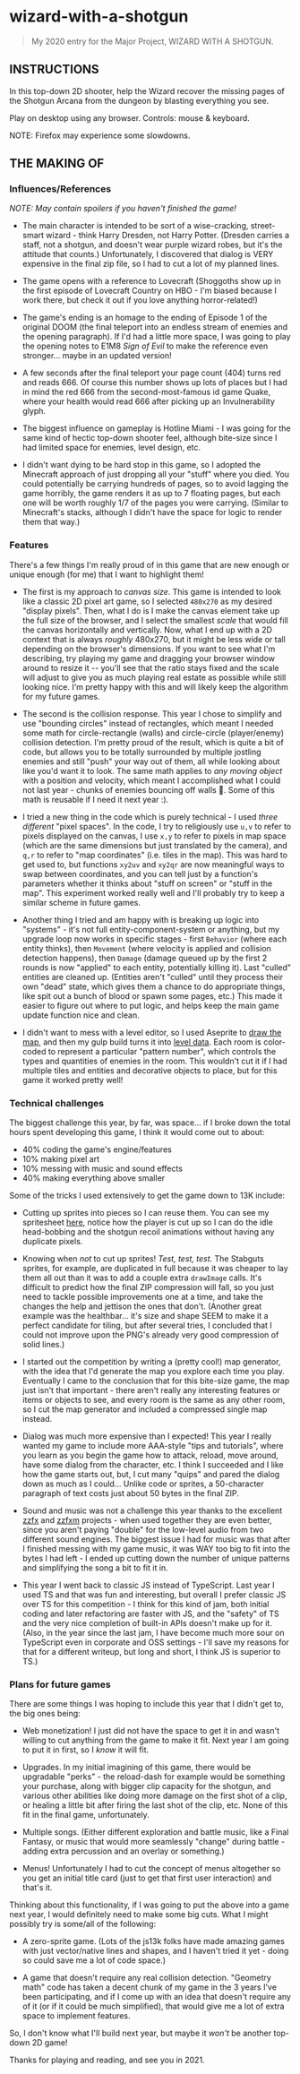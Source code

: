 # wizard-with-a-shotgun

> My 2020 entry for the Major Project, WIZARD WITH A SHOTGUN.

## INSTRUCTIONS

In this top-down 2D shooter, help the Wizard recover the missing pages of the Shotgun Arcana from the dungeon by blasting everything you see.

Play on desktop using any browser. Controls: mouse & keyboard.

NOTE: Firefox may experience some slowdowns.

## THE MAKING OF

### Influences/References

_NOTE: May contain spoilers if you haven't finished the game!_

- The main character is intended to be sort of a wise-cracking, street-smart wizard - think Harry Dresden, not Harry Potter. (Dresden carries a staff, not a shotgun, and doesn't wear purple wizard robes, but it's the attitude that counts.) Unfortunately, I discovered that dialog is VERY expensive in the final zip file, so I had to cut a lot of my planned lines.

- The game opens with a reference to Lovecraft (Shoggoths show up in the first episode of Lovecraft Country on HBO - I'm biased because I work there, but check it out if you love anything horror-related!)

- The game's ending is an homage to the ending of Episode 1 of the original DOOM (the final teleport into an endless stream of enemies and the opening paragraph). If I'd had a little more space, I was going to play the opening notes to E1M8 _Sign of Evil_ to make the reference even stronger... maybe in an updated version!

- A few seconds after the final teleport your page count (404) turns red and reads 666. Of course this number shows up lots of places but I had in mind the red 666 from the second-most-famous id game Quake, where your health would read 666 after picking up an Invulnerability glyph.

- The biggest influence on gameplay is Hotline Miami - I was going for the same kind of hectic top-down shooter feel, although bite-size since I had limited space for enemies, level design, etc.

- I didn't want dying to be hard stop in this game, so I adopted the Minecraft approach of just dropping all your "stuff" where you died. You could potentially be carrying hundreds of pages, so to avoid lagging the game horribly, the game renders it as up to 7 floating pages, but each one will be worth roughly 1/7 of the pages you were carrying. (Similar to Minecraft's stacks, although I didn't have the space for logic to render them that way.)

### Features

There's a few things I'm really proud of in this game that are new enough or unique enough (for me) that I want to highlight them!

 - The first is my approach to _canvas size_. This game is intended to look like a classic 2D pixel art game, so I selected `480x270` as my desired "display pixels". Then, what I do is I make the canvas element take up the full size of the browser, and I select the smallest _scale_ that would fill the canvas horizontally and vertically. Now, what I end up with a 2D context that is always _roughly_ 480x270, but it might be less wide or tall depending on the browser's dimensions. If you want to see what I'm describing, try playing my game and dragging your browser window around to resize it -- you'll see that the ratio stays fixed and the scale will adjust to give you as much playing real estate as possible while still looking nice. I'm pretty happy with this and will likely keep the algorithm for my future games.

 - The second is the collision response. This year I chose to simplify and use "bounding circles" instead of rectangles, which meant I needed some math for circle-rectangle (walls) and circle-circle (player/enemy) collision detection. I'm pretty proud of the result, which is quite a bit of code, but allows you to be totally surrounded by multiple jostling enemies and still "push" your way out of them, all while looking about like you'd want it to look. The same math applies to _any moving object_ with a position and velocity, which meant I accomplished what I could not last year - chunks of enemies bouncing off walls :tada:.  Some of this math is reusable if I need it next year :).

 - I tried a new thing in the code which is purely technical - I used _three different_ "pixel spaces". In the code, I try to religiously use `u,v` to refer to pixels displayed on the canvas, I use `x,y` to refer to pixels in map space (which are the same dimensions but just translated by the camera), and `q,r` to refer to "map coordinates" (i.e. tiles in the map). This was hard to get used to, but functions `xy2uv` and `xy2qr` are now meaningful ways to swap between coordinates, and you can tell just by a function's parameters whether it thinks about "stuff on screen" or "stuff in the map". This experiment worked really well and I'll probably try to keep a similar scheme in future games.

 - Another thing I tried and am happy with is breaking up logic into "systems" - it's not full entity-component-system or anything, but my upgrade loop now works in specific stages - first `Behavior` (where each entity thinks), then `Movement` (where velocity is applied and collision detection happens), then `Damage` (damage queued up by the first 2 rounds is now "applied" to each entity, potentially killing it). Last "culled" entities are cleaned up. (Entities aren't "culled" until they process their own "dead" state, which gives them a chance to do appropriate things, like spit out a bunch of blood or spawn some pages, etc.) This made it easier to figure out where to put logic, and helps keep the main game update function nice and clean.

 - I didn't want to mess with a level editor, so I used Aseprite to [draw the map](src/maps/map.png), and then my gulp build turns it into [level data](src/js/Map-gen.js). Each room is color-coded to represent a particular "pattern number", which controls the types and quantities of enemies in the room. This wouldn't cut it if I had multiple tiles and entities and decorative objects to place, but for this game it worked pretty well!

### Technical challenges

The biggest challenge this year, by far, was space... if I broke down the total hours spent developing this game, I think it would come out to about:

 - 40% coding the game's engine/features
 - 10% making pixel art
 - 10% messing with music and sound effects
 - 40% making everything above smaller

Some of the tricks I used extensively to get the game down to 13K include:

 - Cutting up sprites into pieces so I can reuse them. You can see my spritesheet [here](dist/final/sprites.png), notice how the player is cut up so I can do the idle head-bobbing and the shotgun recoil animations without having any duplicate pixels.

 - Knowing when _not_ to cut up sprites! _Test, test, test._ The Stabguts sprites, for example, are duplicated in full because it was cheaper to lay them all out than it was to add a couple extra `drawImage` calls. It's difficult to predict how the final ZIP compression will fall, so you just need to tackle possible improvements one at a time, and take the changes the help and jettison the ones that don't. (Another great example was the healthbar... it's size and shape SEEM to make it a perfect candidate for tiling, but after several tries, I concluded that I could not improve upon the PNG's already very good compression of solid lines.)

 - I started out the competition by writing a (pretty cool!) map generator, with the idea that I'd generate the map you explore each time you play. Eventually I came to the conclusion that for this bite-size game, the map just isn't that important - there aren't really any interesting features or items or objects to see, and every room is the same as any other room, so I cut the map generator and included a compressed single map instead.

 - Dialog was much more expensive than I expected! This year I really wanted my game to include more AAA-style "tips and tutorials", where you learn as you begin the game how to attack, reload, move around, have some dialog from the character, etc. I think I succeeded and I like how the game starts out, but, I cut many "quips" and pared the dialog down as much as I could... Unlike code or sprites, a 50-character paragraph of text costs just about 50 bytes in the final ZIP.

 - Sound and music was not a challenge this year thanks to the excellent [zzfx](https://github.com/KilledByAPixel/ZzFX) and [zzfxm](https://github.com/keithclark/ZzFXM) projects - when used together they are even better, since you aren't paying "double" for the low-level audio from two different sound engines. The biggest issue I had for music was that after I finished messing with my game music, it was WAY too big to fit into the bytes I had left - I ended up cutting down the number of unique patterns and simplifying the song a bit to fit it in.

 - This year I went back to classic JS instead of TypeScript. Last year I used TS and that was fun and interesting, but overall I prefer classic JS over TS for this competition - I think for this kind of jam, both initial coding and later refactoring are faster with JS, and the "safety" of TS and the very nice completion of built-in APIs doesn't make up for it. (Also, in the year since the last jam, I have become much more sour on TypeScript even in corporate and OSS settings - I'll save my reasons for that for a different writeup, but long and short, I think JS is superior to TS.)

### Plans for future games

There are some things I was hoping to include this year that I didn't get to, the big ones being:

 - Web monetization! I just did not have the space to get it in and wasn't willing to cut anything from the game to make it fit. Next year I am going to put it in first, so I _know_ it will fit.

 - Upgrades. In my initial imagining of this game, there would be upgradable "perks" - the reload-dash for example would be something your purchase, along with bigger clip capacity for the shotgun, and various other abilities like doing more damage on the first shot of a clip, or healing a little bit after firing the last shot of the clip, etc. None of this fit in the final game, unfortunately.

 - Multiple songs. (Either different exploration and battle music, like a Final Fantasy, or music that would more seamlessly "change" during battle - adding extra percussion and an overlay or something.)

 - Menus! Unfortunately I had to cut the concept of menus altogether so you get an initial title card (just to get that first user interaction) and that's it.

Thinking about this functionality, if I was going to put the above into a game next year, I would definitely need to make some big cuts. What I might possibly try is some/all of the following:

 - A zero-sprite game. (Lots of the js13k folks have made amazing games with just vector/native lines and shapes, and I haven't tried it yet - doing so could save me a lot of code space.)

 - A game that doesn't require any real collision detection. "Geometry math" code has taken a decent chunk of my game in the 3 years I've been participating, and if I come up with an idea that doesn't require any of it (or if it could be much simplified), that would give me a lot of extra space to implement features.

So, I don't know what I'll build next year, but maybe it _won't_ be another top-down 2D game!

Thanks for playing and reading, and see you in 2021.
